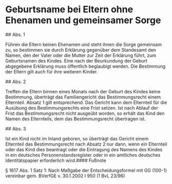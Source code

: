 # Geburtsname bei Eltern ohne Ehenamen und gemeinsamer Sorge



\#\# Abs. 1

 Führen die Eltern keinen Ehenamen und steht ihnen die Sorge gemeinsam zu, so bestimmen sie durch Erklärung gegenüber dem Standesamt den Namen, den der Vater oder die Mutter zur Zeit der Erklärung führt, zum Geburtsnamen des Kindes. Eine nach der Beurkundung der Geburt abgegebene Erklärung muss öffentlich beglaubigt werden. Die Bestimmung der Eltern gilt auch für ihre weiteren Kinder.

\#\# Abs. 2

 Treffen die Eltern binnen eines Monats nach der Geburt des Kindes keine Bestimmung, überträgt das Familiengericht das Bestimmungsrecht einem Elternteil. Absatz 1 gilt entsprechend. Das Gericht kann dem Elternteil für die Ausübung des Bestimmungsrechts eine Frist setzen. Ist nach Ablauf der Frist das Bestimmungsrecht nicht ausgeübt worden, so erhält das Kind den Namen des Elternteils, dem das Bestimmungsrecht übertragen ist.

\#\# Abs. 3

 Ist ein Kind nicht im Inland geboren, so überträgt das Gericht einem Elternteil das Bestimmungsrecht nach Absatz 2 nur dann, wenn ein Elternteil oder das Kind dies beantragt oder die Eintragung des Namens des Kindes in ein deutsches Personenstandsregister oder in ein amtliches deutsches Identitätspapier erforderlich wird.#### Fußnote

§ 1617 Abs. 1 Satz 1: Nach Maßgabe der Entscheidungsformel mit GG (100\-1\) vereinbar gem. BVerfGE v. 30\.1\.2002 I 950 (1 BvL 23/96\) 

